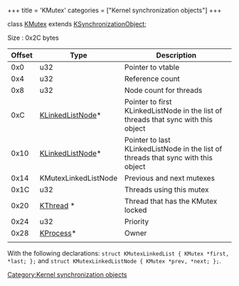 +++
title = 'KMutex'
categories = ["Kernel synchronization objects"]
+++

class [KMutex](KMutex "wikilink") extends
[KSynchronizationObject](KSynchronizationObject "wikilink");

Size : 0x2C bytes

| Offset | Type                                            | Description                                                                        |
|--------|-------------------------------------------------|------------------------------------------------------------------------------------|
| 0x0    | u32                                             | Pointer to vtable                                                                  |
| 0x4    | u32                                             | Reference count                                                                    |
| 0x8    | u32                                             | Node count for threads                                                             |
| 0xC    | [KLinkedListNode](KLinkedListNode "wikilink")\* | Pointer to first KLinkedListNode in the list of threads that sync with this object |
| 0x10   | [KLinkedListNode](KLinkedListNode "wikilink")\* | Pointer to last KLinkedListNode in the list of threads that sync with this object  |
| 0x14   | KMutexLinkedListNode                            | Previous and next mutexes                                                          |
| 0x1C   | u32                                             | Threads using this mutex                                                           |
| 0x20   | [KThread](KThread "wikilink") \*                | Thread that has the KMutex locked                                                  |
| 0x24   | u32                                             | Priority                                                                           |
| 0x28   | [KProcess](KProcess "wikilink")\*               | Owner                                                                              |
|        |                                                 |                                                                                    |

With the following declarations:
`struct KMutexLinkedList { KMutex *first, *last; };` and
`struct KMutexLinkedListNode { KMutex *prev, *next; };`.

[Category:Kernel synchronization
objects](Category:Kernel_synchronization_objects "wikilink")
